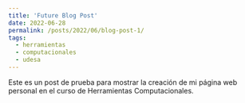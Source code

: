 ```yaml
---
title: 'Future Blog Post'
date: 2022-06-28
permalink: /posts/2022/06/blog-post-1/
tags:
  - herramientas
  - computacionales
  - udesa
---
```


Este es un post de prueba para mostrar la creación de mi página web personal en el curso de Herramientas Computacionales.
